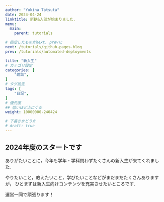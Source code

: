 ```yaml
---
author: "Yukina Tatsuta"
date: 2024-04-24
linktitle: 新歓&入部が始まりました．
menu:
  main:
    parent: tutorials

# 指定したものがnext, prevに
next: /tutorials/github-pages-blog
prev: /tutorials/automated-deployments

title: "新入生"
# カテゴリ設定
categories: [
    "雑談",
]
# タグ設定
tags: [
    "日記",
]
# 優先度
## 低いほど上にくる
weight: 10000000-240424

# 下書きかどうか
# draft: true
---
```


## 2024年度のスタートです

ありがたいことに，今年も学年・学科問わずたくさんの新入生が来てくれました．

やりたいこと，教えたいこと，学びたいことなどがまだまだたくさんありますが，
ひとまずは新入生向けコンテンツを充実させたいところです．

運営一同で頑張ります！
